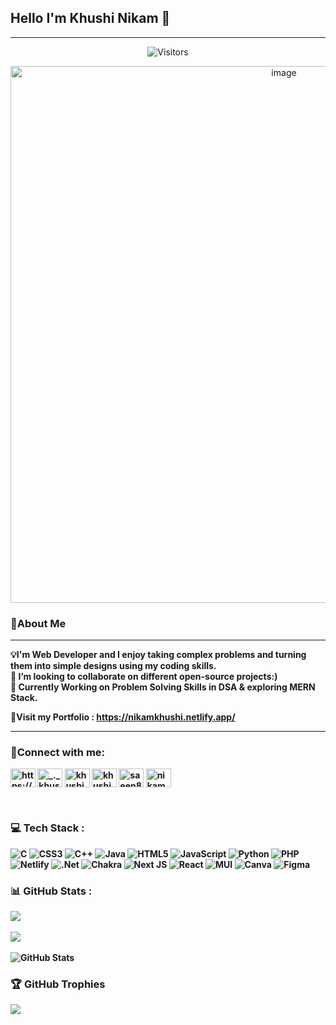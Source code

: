 
## Hello I'm Khushi Nikam 👋  

----
<div align="center"><img alt="Visitors" src="https://komarev.com/ghpvc/?username=khushin893&style=flat&labelColor=black&logo=github&label=PROFILE+VIEWS&color=blue"/></div>
<p align="center">  
<img width="859" alt="image" src="https://user-images.githubusercontent.com/92162945/208500196-9075c65c-1e4f-476b-9dac-2f59bcfabc15.png">
<h3 align="left">🌟About Me</h3><hr/>
<b>💡I'm Web Developer and I enjoy taking complex problems and turning them into simple designs using my coding skills. 
<br>👯 I’m looking to collaborate on  different open-source projects:)
<br>🌱 Currently Working on Problem Solving Skills in DSA & exploring MERN Stack.<br>
<p> 🔹Visit my Portfolio : <a href="https://nikamkhushi.netlify.app/">https://nikamkhushi.netlify.app/</a><br/>
<hr/><b/>
<h3 align="left">🔗Connect with me:</h3>
<p align="left">
<a href="https://www.linkedin.com/in/khushi-nikam-2727491b3/" target="blank"><img align="center" src="https://raw.githubusercontent.com/rahuldkjain/github-profile-readme-generator/master/src/images/icons/Social/linked-in-alt.svg" alt="https://www.linkedin.com/in/khushi-nikam-2727491b3/" height="30" width="40" /></a>
<a href="https://instagram.com/_._khushi89_._" target="blank"><img align="center" src="https://raw.githubusercontent.com/rahuldkjain/github-profile-readme-generator/master/src/images/icons/Social/instagram.svg" alt="_._khushi89_._" height="30" width="40" /></a>
<a href="https://www.codechef.com/users/khushi_893" target="blank"><img align="center" src="https://cdn.jsdelivr.net/npm/simple-icons@3.1.0/icons/codechef.svg" alt="khushi_893" height="30" width="40" /></a>
<a href="https://www.hackerrank.com/khushi03_it" target="blank"><img align="center" src="https://raw.githubusercontent.com/rahuldkjain/github-profile-readme-generator/master/src/images/icons/Social/hackerrank.svg" alt="khushi03_it" height="30" width="40" /></a>
<a href="https://www.leetcode.com/saeen893" target="blank"><img align="center" src="https://raw.githubusercontent.com/rahuldkjain/github-profile-readme-generator/master/src/images/icons/Social/leet-code.svg" alt="saeen893" height="30" width="40" /></a>
<a href="https://auth.geeksforgeeks.org/user/niamkhushi" target="blank"><img align="center" src="https://raw.githubusercontent.com/rahuldkjain/github-profile-readme-generator/master/src/images/icons/Social/geeks-for-geeks.svg" alt="nikamkhushi" height="30" width="40" /></a>
</p>
<br/>

### 💻 Tech Stack :
![C](https://img.shields.io/badge/c-%2300599C.svg?style=for-the-badge&logo=c&logoColor=white) ![CSS3](https://img.shields.io/badge/css3-%231572B6.svg?style=for-the-badge&logo=css3&logoColor=white) ![C++](https://img.shields.io/badge/c++-%2300599C.svg?style=for-the-badge&logo=c%2B%2B&logoColor=white) ![Java](https://img.shields.io/badge/java-%23ED8B00.svg?style=for-the-badge&logo=java&logoColor=white) ![HTML5](https://img.shields.io/badge/html5-%23E34F26.svg?style=for-the-badge&logo=html5&logoColor=white) ![JavaScript](https://img.shields.io/badge/javascript-%23323330.svg?style=for-the-badge&logo=javascript&logoColor=%23F7DF1E) ![Python](https://img.shields.io/badge/python-3670A0?style=for-the-badge&logo=python&logoColor=ffdd54) ![PHP](https://img.shields.io/badge/php-%23777BB4.svg?style=for-the-badge&logo=php&logoColor=white) ![Netlify](https://img.shields.io/badge/netlify-%23000000.svg?style=for-the-badge&logo=netlify&logoColor=#00C7B7) ![.Net](https://img.shields.io/badge/.NET-5C2D91?style=for-the-badge&logo=.net&logoColor=white) ![Chakra](https://img.shields.io/badge/chakra-%234ED1C5.svg?style=for-the-badge&logo=chakraui&logoColor=white) ![Next JS](https://img.shields.io/badge/Next-black?style=for-the-badge&logo=next.js&logoColor=white) ![React](https://img.shields.io/badge/react-%2320232a.svg?style=for-the-badge&logo=react&logoColor=%2361DAFB) ![MUI](https://img.shields.io/badge/MUI-%230081CB.svg?style=for-the-badge&logo=material-ui&logoColor=white) ![Canva](https://img.shields.io/badge/Canva-%2300C4CC.svg?style=for-the-badge&logo=Canva&logoColor=white) 	![Figma](https://img.shields.io/badge/figma-%23F24E1E.svg?style=for-the-badge&logo=figma&logoColor=white)<br/>

### 📊 GitHub Stats :
![](https://github-readme-stats.vercel.app/api?username=KhushiN893&theme=dark&hide_border=false&include_all_commits=true&count_private=false)  <br/><br/>
![](https://github-readme-streak-stats.herokuapp.com/?user=KhushiN893&theme=dark&hide_border=false)<br/><br/>
![GitHub Stats](https://github-readme-stats.vercel.app/api/top-langs/?username=KhushiN893&theme=tokyonight&hide=scss,Html,Ruby,Hack,css,C,Shell)
### 🏆 GitHub Trophies
![](https://github-profile-trophy.vercel.app/?username=KhushiN893&theme=discord&no-frame=false&no-bg=true&margin-w=4)


